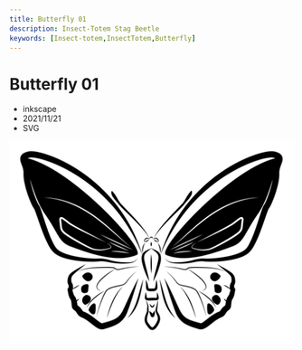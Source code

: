 ```yaml
---
title: Butterfly 01
description: Insect-Totem Stag Beetle
keywords: [Insect-totem,InsectTotem,Butterfly]
---
```


# Butterfly 01

* inkscape
* 2021/11/21
* SVG

![Insect Totem](/img/svg/insect-totem-tw-butterfly_01.svg "insect-totem-tw-butterfly_01.svg")